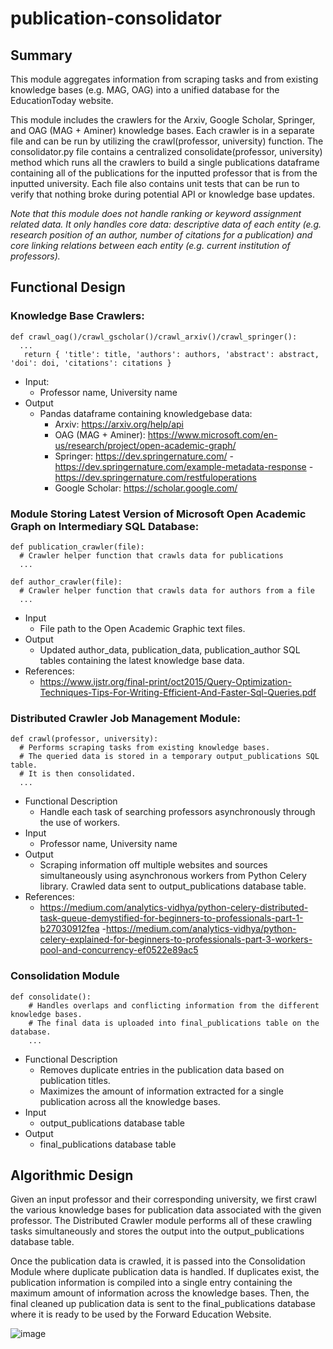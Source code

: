 # publication-consolidator

## Summary

This module aggregates information from scraping tasks and from existing knowledge bases (e.g. MAG, OAG) into a unified database for the EducationToday website.

This module includes the crawlers for the Arxiv, Google Scholar, Springer, and OAG (MAG + Aminer) knowledge bases. Each crawler is in a separate file and can be run by utilizing the crawl(professor, university) function. The consolidator.py file contains a centralized consolidate(professor, university) method which runs all the crawlers to build a single publications dataframe containing all of the publications for the inputted professor that is from the inputted university. Each file also contains unit tests that can be run to verify that nothing broke during potential API or knowledge base updates.

*Note that this module does not handle ranking or keyword assignment related data. It only handles core data: descriptive data of each entity (e.g. research position of an author, number of citations for a publication) and core linking relations between each entity (e.g. current institution of professors).*


## Functional Design 
### Knowledge Base Crawlers:
```
def crawl_oag()/crawl_gscholar()/crawl_arxiv()/crawl_springer():
  ...
   return { 'title': title, 'authors': authors, 'abstract': abstract, 'doi': doi, 'citations': citations }
```
- Input: 
  - Professor name, University name
- Output
  - Pandas dataframe containing knowledgebase data:
      - Arxiv: https://arxiv.org/help/api
      - OAG (MAG + Aminer): https://www.microsoft.com/en-us/research/project/open-academic-graph/
      - Springer: https://dev.springernature.com/ 
                  - https://dev.springernature.com/example-metadata-response 
                  - https://dev.springernature.com/restfuloperations 
      - Google Scholar: https://scholar.google.com/

### Module Storing Latest Version of Microsoft Open Academic Graph on Intermediary SQL Database: 
```
def publication_crawler(file):
  # Crawler helper function that crawls data for publications
  ...

def author_crawler(file):
  # Crawler helper function that crawls data for authors from a file
  ...
```
- Input 
  - File path to the Open Academic Graphic text files.
- Output
  - Updated author_data, publication_data, publication_author SQL tables containing the latest knowledge base data.
- References:
  - https://www.ijstr.org/final-print/oct2015/Query-Optimization-Techniques-Tips-For-Writing-Efficient-And-Faster-Sql-Queries.pdf 

### Distributed Crawler Job Management Module:
```
def crawl(professor, university):
  # Performs scraping tasks from existing knowledge bases. 
  # The queried data is stored in a temporary output_publications SQL table. 
  # It is then consolidated.
  ...
```
- Functional Description
  - Handle each task of searching professors asynchronously through the use of workers.
- Input 
  - Professor name, University name
- Output
  - Scraping information off multiple websites and sources simultaneously using asynchronous workers from Python Celery library. Crawled data sent to output_publications database table. 
- References:
  - https://medium.com/analytics-vidhya/python-celery-distributed-task-queue-demystified-for-beginners-to-professionals-part-1-b27030912fea
  -https://medium.com/analytics-vidhya/python-celery-explained-for-beginners-to-professionals-part-3-workers-pool-and-concurrency-ef0522e89ac5 


### Consolidation Module
```
def consolidate():
    # Handles overlaps and conflicting information from the different knowledge bases. 
    # The final data is uploaded into final_publications table on the database.
    ...
```

- Functional Description
  - Removes duplicate entries in the publication data based on publication titles. 
  - Maximizes the amount of information extracted for a single publication across
  all the knowledge bases.
- Input 
  - output_publications database table
- Output
  - final_publications database table

## Algorithmic Design
Given an input professor and their corresponding university, we first crawl the various knowledge bases for publication data associated with the given professor. The Distributed Crawler module performs all of these crawling tasks simultaneously and stores the output into the output_publications database table. 

Once the publication data is crawled, it is passed into the Consolidation Module where  duplicate publication data is handled. If duplicates exist, the publication information is compiled into a single entry containing the maximum amount of information across the knowledge bases. Then, the final cleaned up publication data is sent to the final_publications database where it is ready to be used by the Forward Education Website.

![image](https://user-images.githubusercontent.com/12843675/137550123-7d1effde-7f13-4d8b-a669-72b8b7a2be9c.png)

